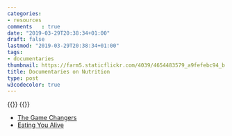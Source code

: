 ```yaml
---
categories:
- resources
comments   : true
date: "2019-03-29T20:38:34+01:00"
draft: false
lastmod: "2019-03-29T20:38:34+01:00"
tags:
- documentaries
thumbnail: https://farm5.staticflickr.com/4039/4654483579_a9fefebc94_b.jpg
title: Documentaries on Nutrition
type: post
w3codecolor: true
---
```


{{<info title="List of documentaries">}}
{{</info>}}

- [The Game Changers](http://gamechangersmovie.com/)
- [Eating You Alive](https://www.eatingyoualive.com/)
